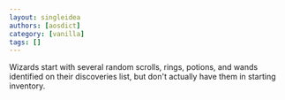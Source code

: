 ```yaml
---
layout: singleidea
authors: [aosdict]
category: [vanilla]
tags: []
---
```

Wizards start with several random scrolls, rings, potions, and wands identified on their discoveries list, but don't actually have them in starting inventory.
